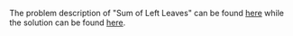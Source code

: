 The problem description of "Sum of Left Leaves" can be found [here](https://leetcode.com/problems/sum-of-left-leaves/description/) while the solution can be found [here](https://github.com/aurimas13/Solutions-To-Problems/blob/main/LeetCode/Python%20Solutions/Sum%20of%20Left%20Leaves/sum.py).